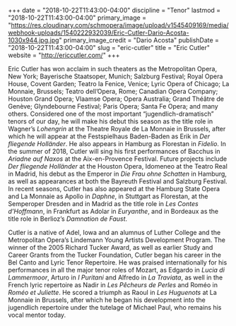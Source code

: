 +++
date = "2018-10-22T11:43:00-04:00"
discipline = "Tenor"
lastmod = "2018-10-22T11:43:00-04:00"
primary_image = "https://res.cloudinary.com/schmopera/image/upload/v1545409169/media/webhook-uploads/1540222932039/Eric-Cutler-Dario-Acosta-1030x944.jpg.jpg"
primary_image_credit = "Dario Acosta"
publishDate = "2018-10-22T11:43:00-04:00"
slug = "eric-cutler"
title = "Eric Cutler"
website = "http://ericcutler.com/"
+++

Eric Cutler has won acclaim in such theaters as the Metropolitan Opera, New York; Bayerische Staatsoper, Munich; Salzburg Festival; Royal Opera House, Covent Garden; Teatro la Fenice, Venice; Lyric Opera of Chicago; La Monnaie, Brussels; Teatro dell’Opera, Rome; Canadian Opera Company; Houston Grand Opera; Vlaamse Opera; Opera Australia; Grand Théâtre de Genève; Glyndebourne Festival; Paris Opera; Santa Fe Opera; and many others. Considered one of the most important “jugendlich-dramatisch” tenors of our day, he will make his debut this season as the title role in Wagner’s *Lohengrin* at the Theatre Royale de La Monnaie in Brussels, after which he will appear at the Festspielhaus Baden-Baden as Erik in *Der fliegende Holländer*. He also appears in Hamburg as Florestan in *Fidelio*. In the summer of 2018, Cutler will sing his first performances of Bacchus in *Ariadne auf Naxos* at the Aix-en-Provence Festival. Future projects include *Der fliegende Holländer* at the Houston Opera, Idomeneo at the Teatro Real in Madrid, his debut as the Emperor in *Die Frau ohne Schatten* in Hamburg, as well as appearances at both the Bayreuth Festival and Salzburg Festival. In recent seasons, Cutler has also appeared at the Hamburg State Opera and La Monnaie as Apollo in *Daphne*, in Stuttgart as Florestan, at the Semperoper Dresden and in Madrid as the title role in *Les Contes d’Hoffmann*, in Frankfurt as Adolar in *Euryanthe*, and in Bordeaux as the title role in Berlioz’s *Damnation de Faust*.

Cutler is a native of Adel, Iowa and an alumnus of Luther College and the Metropolitan Opera’s Lindemann Young Artists Development Program. The winner of the 2005 Richard Tucker Award, as well as earlier Study and Career Grants from the Tucker Foundation, Cutler began his career in the Bel Canto and Lyric Tenor Repertoire. He was praised internationally for his performances in all the major tenor roles of Mozart, as Edgardo in *Lucia di Lammermoor*, Arturo in *I Puritani* and Alfredo in *La Traviata*, as well in the French lyric repertoire as Nadir in *Les Pêcheurs de Perles* and Roméo in *Roméo et Juliette*. He scored a triumph as Raoul in *Les Huguenots* at La Monnaie in Brussels, after which he began his development into the jugendlich repertoire under the tutelage of Michael Paul, who remains his vocal mentor today.
